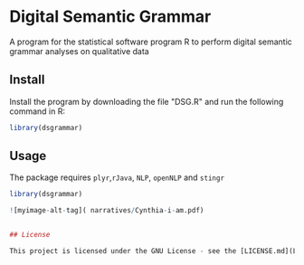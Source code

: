 # Digital Semantic Grammar
A program for the statistical software program R to perform digital semantic grammar analyses on qualitative data

## Install
Install the program by downloading the file "DSG.R" and run the following command in R: <br/>

``` r
library(dsgrammar)
```

##  Usage
The package requires `plyr`,`rJava`, `NLP`, `openNLP` and `stingr`

``` r
library(dsgrammar)

![myimage-alt-tag]( narratives/Cynthia-i-am.pdf)


## License

This project is licensed under the GNU License - see the [LICENSE.md](LICENSE.md) file for details

